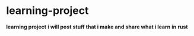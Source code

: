 # learning-project
**learning project**
**i will post stuff that i make and share what i learn in**
**rust**
